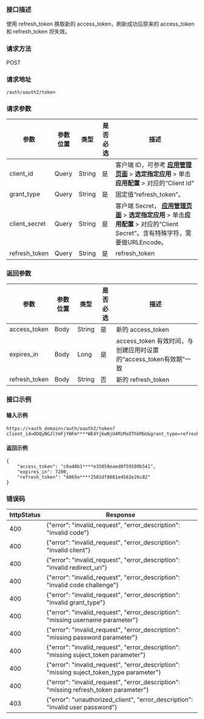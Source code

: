 ### 接口描述
使用 refresh_token 换取新的 access_token，刷新成功后原来的 access_token 和 refresh_token 将失效。
### 请求方法
POST
### 请求地址
```
/auth/oauth2/token
```
### 请求参数
| 参数          | 参数位置 | 类型   | 是否必选 | 描述                                                         |
| ------------- | -------- | ------ | -------- | ------------------------------------------------------------ |
| client_id     | Query    | String | 是       | 客户端 ID，可参考 **[应用管理页面](https://console.cloud.tencent.com/eiam)** > **选定指定应用** > 单击**应用配置** > 对应的“Client Id” |
| grant_type    | Query    | String | 是       | 固定值“refresh_token”。                                      |
| client_secret | Query    | String | 是       | 客户端 Secret， **[应用管理页面](https://console.cloud.tencent.com/eiam)** > **选定指定应用** > 单击**应用配置** > 对应的“Client Secret”。含有特殊字符，需要做URLEncode。 |
| refresh_token | Query    | String | 是       | refresh_token                                                |



### 返回参数
| 参数          | 参数位置 | 类型   | 是否必选 | 描述                                                         |
| ------------- | -------- | ------ | -------- | ------------------------------------------------------------ |
| access_token  | Body     | String | 是       | 新的 access_token                                                 |
| expires_in    | Body     | Long   | 是       | access_token 有效时间，与创建应用时设置的“access_token有效期”一致 |
| refresh_token | Body     | String | 否       | 新的 refresh_token                                            |



### 接口示例
#### 输入示例
```
https://<auth_domain>/auth/oauth2/token?client_id=ODQyNGJlYmFjYWFm****WE4YjkwNjU4MzMxOThkMGU&grant_type=refresh_token&client_secret=oG412Uk6****gUWlwJfvWUdJht1j%2bq&refresh_token=a6a40b185c5****58eaed0f59509b567
```
#### 返回示例
```
{
    "access_token": "c6a40b1****e35058eaed0f59509b541",
    "expires_in": 7200,
    "refresh_token": "6865e****2501df8081e4562e26c82"
}
```

### 错误码

| httpStatus | Response                                                     |
| ---------- | ------------------------------------------------------------ |
| 400        | {"error":  "invalid_request", "error_description": "invalid  code"} |
| 400        | {"error":  "invalid_request", "error_description": "invalid  client"} |
| 400        | {"error": "invalid_request",  "error_description": "invalid redirect_uri"} |
| 400        | {"error":  "invalid_request", "error_description": "invalid  code challenge"} |
| 400        | {"error":  "invalid_request", "error_description": "invalid  grant_type"} |
| 400        | {"error": "invalid_request",  "error_description": "missing username parameter"} |
| 400        | {"error":  "invalid_request", "error_description": "missing  password parameter"} |
| 400        | {"error":  "invalid_request", "error_description": "missing  suject_token parameter"} |
| 400        | {"error":  "invalid_request", "error_description": "missing  suject_token_type parameter"} |
| 400        | {"error":  "invalid_request", "error_description": "missing  refresh_token parameter"} |
| 403        | {"error":  "unauthorized_client", "error_description": "invalid  user password"} |

